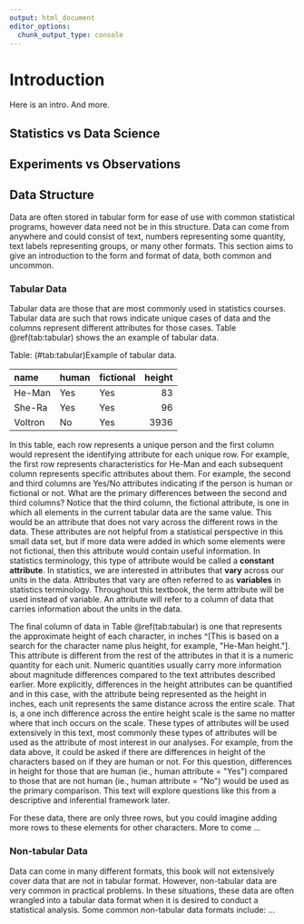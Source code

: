```yaml
---
output: html_document
editor_options: 
  chunk_output_type: console
---
```

# Introduction

Here is an intro. And more.

## Statistics vs Data Science


## Experiments vs Observations


## Data Structure

Data are often stored in tabular form for ease of use with common statistical programs, however data need not be in this structure. Data can come from anywhere and could consist of text, numbers representing some quantity, text labels representing groups, or many other formats. This section aims to give an introduction to the form and format of data, both common and uncommon.

### Tabular Data
Tabular data are those that are most commonly used in statistics courses. Tabular data are such that rows indicate unique cases of data and the columns represent different attributes for those cases. Table \@ref(tab:tabular) shows the an example of tabular data. 


Table: (\#tab:tabular)Example of tabular data.

|name    |human |fictional | height|
|:-------|:-----|:---------|------:|
|He-Man  |Yes   |Yes       |     83|
|She-Ra  |Yes   |Yes       |     96|
|Voltron |No    |Yes       |   3936|

In this table, each row represents a unique person and the first column would represent the identifying attribute for each unique row. For example, the first row represents characteristics for He-Man and each subsequent column represents specific attributes about them. For example, the second and third columns are Yes/No attributes indicating if the person is human or fictional or not. What are the primary differences between the second and third columns? Notice that the third column, the fictional attribute, is one in which all elements in the current tabular data are the same value. This would be an attribute that does not vary across the different rows in the data. These attributes are not helpful from a statistical perspective in this small data set, but if more data were added in which some elements were not fictional, then this attribute would contain useful information. In statistics terminology, this type of attribute would be called a **constant attribute**. In statistics, we are interested in attributes that **vary** across our units in the data. Attributes that vary are often referred to as **variables** in statistics terminology. Throughout this textbook, the term attribute will be used instead of variable. An attribute will refer to a column of data that carries information about the units in the data. 

The final column of data in Table \@ref(tab:tabular) is one that represents the approximate height of each character, in inches ^[This is based on a search for the character name plus height, for example, "He-Man height."]. This attribute is different from the rest of the attributes in that it is a numeric quantity for each unit. Numeric quantities usually carry more information about magnitude differences compared to the text attributes described earlier. More explicitly, differences in the height attributes can be quantified and in this case, with the attribute being represented as the height in inches, each unit represents the same distance across the entire scale. That is, a one inch difference across the entire height scale is the same no matter where that inch occurs on the scale. These types of attributes will be used extensively in this text, most commonly these types of attributes will be used as the attribute of most interest in our analyses. For example, from the data above, it could be asked if there are differences in height of the characters based on if they are human or not. For this question, differences in height for those that are human (ie., human attribute = "Yes") compared to those that are not human (ie., human attribute = "No") would be used as the primary comparison. This text will explore questions like this from a descriptive and inferential framework later. 

For these data, there are only three rows, but you could imagine adding more rows to these elements for other characters. More to come ...

### Non-tabular Data

Data can come in many different formats, this book will not extensively cover data that are not in tabular format. However, non-tabular data are very common in practical problems. In these situations, these data are often wrangled into a tabular data format when it is desired to conduct a statistical analysis. Some common non-tabular data formats include: ...

